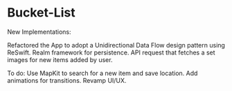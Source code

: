 # Bucket-List

New Implementations:

Refactored the App to adopt a Unidirectional Data Flow design pattern using ReSwift. 
Realm framework for persistence.
API request that fetches a set images for new items added by user.

To do:
Use MapKit to search for a new item and save location.
Add animations for transitions.
Revamp UI/UX.

